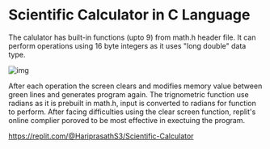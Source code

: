 # Scientific Calculator in C Language

The calulator has built-in functions (upto 9) from math.h header file. It can perform operations using 16 byte integers as it uses "long double" data type.

![img](https://user-images.githubusercontent.com/96934076/226153130-d07437f4-9316-4a35-a26a-fddf4496d548.png)

After each operation the screen clears and modifies memory value between green lines and generates program again. The trignometric function use radians as it is prebuilt in math.h, input is converted to radians for function to perform. After facing difficulties using the clear screen function, replit's online complier poroved to be most effective in exectuing the program.

https://replit.com/@HariprasathS3/Scientific-Calculator
